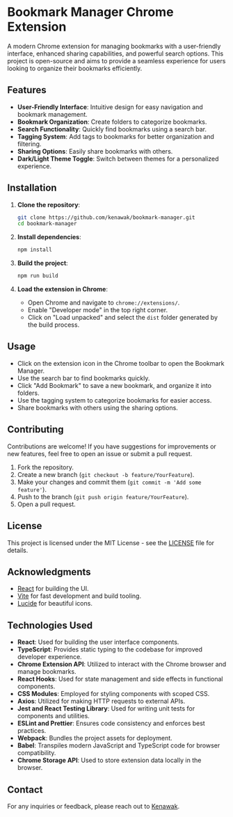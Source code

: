 # Bookmark Manager Chrome Extension

A modern Chrome extension for managing bookmarks with a user-friendly interface, enhanced sharing capabilities, and powerful search options. This project is open-source and aims to provide a seamless experience for users looking to organize their bookmarks efficiently.

## Features

- **User-Friendly Interface**: Intuitive design for easy navigation and bookmark management.
- **Bookmark Organization**: Create folders to categorize bookmarks.
- **Search Functionality**: Quickly find bookmarks using a search bar.
- **Tagging System**: Add tags to bookmarks for better organization and filtering.
- **Sharing Options**: Easily share bookmarks with others.
- **Dark/Light Theme Toggle**: Switch between themes for a personalized experience.

## Installation

1. **Clone the repository**:
   ```bash
   git clone https://github.com/kenawak/bookmark-manager.git
   cd bookmark-manager
   ```

2. **Install dependencies**:
   ```bash
   npm install
   ```

3. **Build the project**:
   ```bash
   npm run build
   ```

4. **Load the extension in Chrome**:
   - Open Chrome and navigate to `chrome://extensions/`.
   - Enable "Developer mode" in the top right corner.
   - Click on "Load unpacked" and select the `dist` folder generated by the build process.

## Usage

- Click on the extension icon in the Chrome toolbar to open the Bookmark Manager.
- Use the search bar to find bookmarks quickly.
- Click "Add Bookmark" to save a new bookmark, and organize it into folders.
- Use the tagging system to categorize bookmarks for easier access.
- Share bookmarks with others using the sharing options.

## Contributing

Contributions are welcome! If you have suggestions for improvements or new features, feel free to open an issue or submit a pull request.

1. Fork the repository.
2. Create a new branch (`git checkout -b feature/YourFeature`).
3. Make your changes and commit them (`git commit -m 'Add some feature'`).
4. Push to the branch (`git push origin feature/YourFeature`).
5. Open a pull request.

## License

This project is licensed under the MIT License - see the [LICENSE](LICENSE) file for details.

## Acknowledgments

- [React](https://reactjs.org/) for building the UI.
- [Vite](https://vitejs.dev/) for fast development and build tooling.
- [Lucide](https://lucide.dev/) for beautiful icons.

## Technologies Used
- **React**: Used for building the user interface components.
- **TypeScript**: Provides static typing to the codebase for improved developer experience.
- **Chrome Extension API**: Utilized to interact with the Chrome browser and manage bookmarks.
- **React Hooks**: Used for state management and side effects in functional components.
- **CSS Modules**: Employed for styling components with scoped CSS.
- **Axios**: Utilized for making HTTP requests to external APIs.
- **Jest and React Testing Library**: Used for writing unit tests for components and utilities.
- **ESLint and Prettier**: Ensures code consistency and enforces best practices.
- **Webpack**: Bundles the project assets for deployment.
- **Babel**: Transpiles modern JavaScript and TypeScript code for browser compatibility.
- **Chrome Storage API**: Used to store extension data locally in the browser.

## Contact

For any inquiries or feedback, please reach out to [Kenawak](t.me;//thekeocoder).
